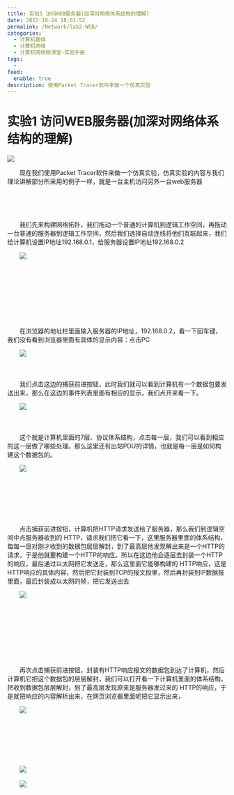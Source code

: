 ```yaml
---
title: 实验1 访问WEB服务器(加深对网络体系结构的理解)
date: 2022-10-24 18:01:52
permalink: /Network/lab2-WEB/
categories:
  - 计算机基础
  - 计算机网络
  - 计算机网络微课堂-实验手册
tags:
  - 
feed:
  enable: true
description: 使用Packet Tracer软件来做一个仿真实验
---
```

# 实验1 访问WEB服务器(加深对网络体系结构的理解)

![](https://image.peterjxl.com/blog/996.png)

　　现在我们使用Packet Tracer软件来做一个仿真实验，仿真实验的内容与我们理论讲解部分所采用的例子一样，就是一台主机访问另外一台web服务器

<!-- more -->　‍

　　‍

　　我们先来构建网络拓扑，我们拖动一个普通的计算机到逻辑工作空间，再拖动一台普通的服务器到逻辑工作空间，然后我们选择自动连线将他们互联起来，我们给计算机设置IP地址192.168.0.1，给服务器设置IP地址192.168.0.2

　　![](https://image.peterjxl.com/blog/image-20211226154823-ywb4elv.png)

　　‍

　　‍

　　‍

　　‍

　　在浏览器的地址栏里面输入服务器的IP地址，192.168.0.2，看一下回车键，我们没有看到浏览器里面有具体的显示内容：点击PC

　　![](https://image.peterjxl.com/blog/image-20211226155049-xs9n2rb.png)

　　‍

　　我们点击这边的捕获前进按钮，此时我们就可以看到计算机有一个数据包要发送出来，那么在这边的事件列表里面有相应的显示，我们点开来看一下。

　　![](https://image.peterjxl.com/blog/image-20211226155308-6be4tcb.png)

　　‍

　　这个就是计算机里面的7层、协议体系结构，点击每一层，我们可以看到相应的这一层做了哪些处理。那么这里还有出站PDU的详情，也就是每一层是如何构建这个数据包的。

　　![](https://image.peterjxl.com/blog/image-20211226155554-5p60kag.png)

　　‍

　　‍

　　‍

　　点击捕获前进按钮，计算机把HTTP请求发送给了服务器，那么我们到逻辑空间中点服务器收到的 HTTP，请求我们把它看一下，这里服务器里面的体系结构，每每一层对刚才收到的数据包层层解封，到了最高层他发现解出来是一个HTTP的请求，于是他就要构建一个HTTP的响应。所以在这边他会逐层去封装一个HTTP的响应，最后通过以太网把它发送走，那么这里面它能够构建的 HTTP响应，这是HTTP响应的具体内容，然后把它封装到TCP的报文段里，然后再封装到IP数据报里面，最后封装成以太网的帧，把它发送出去

　　![](https://image.peterjxl.com/blog/image-20211226155612-xglv8o9.png)

　　‍

　　‍

　　‍

　　‍

　　再次点击捕获前进按钮，封装有HTTP响应报文的数据包到达了计算机，然后计算机它把这个数据包的层层解封，我们可以打开看一下计算机里面的体系结构，把收到数据包层层解封，到了最高层发现原来是服务器发过来的 HTTP的响应，于是就把响应的内容解析出来，在网页浏览器里面呢把它显示出来，

　　![](https://image.peterjxl.com/blog/image-20211226155657-ufp9786.png)

　　‍

　　‍

　　‍

　　![](https://image.peterjxl.com/blog/image-20211226155732-vymd7cq.png)

　　![](https://image.peterjxl.com/blog/image-20211226160532-q90wx8u.png)
